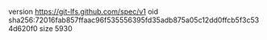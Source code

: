 version https://git-lfs.github.com/spec/v1
oid sha256:72016fab857ffaac96f535556395fd35adb875a05c12dd0ffcb5f3c534d620f0
size 5930
